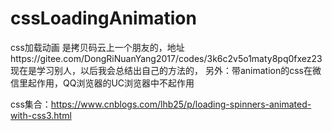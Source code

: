 # cssLoadingAnimation
css加载动画 
是拷贝码云上一个朋友的，地址https://gitee.com/DongRiNuanYang2017/codes/3k6c2v5o1maty8pq0fxez23
现在是学习别人，以后我会总结出自己的方法的， 
另外：带animation的css在微信里起作用，QQ浏览器的UC浏览器中不起作用 

css集合：https://www.cnblogs.com/lhb25/p/loading-spinners-animated-with-css3.html
